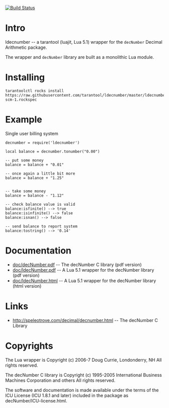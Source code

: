 [![Build Status](https://travis-ci.org/tarantool/ldecnumber.svg?branch=master)](https://travis-ci.org/tarantool/ldecnumber)

# Intro

ldecnumber -- a tarantool (luajit, Lua 5.1) wrapper for the `decNumber` Decimal Arithmetic package.

The wrapper and `decNumber` library are built as a monolithic Lua module.

# Installing


```
tarantoolctl rocks install https://raw.githubusercontent.com/tarantool/ldecnumber/master/ldecnumber-scm-1.rockspec
```


# Example

Single user billing system

```
decnumber = require('ldecnumber')

local balance = decnumber.tonumber("0.00")

-- put some money
balance = balance + "0.01"

-- once again a little bit more
balance = balance + "1.25"


-- take some money
balance = balance - "1.12"

-- check balance value is valid
balance:isfinite() --> true
balance:isinfinite() --> false
balance:isnan() --> false

-- send balance to report system
balance:tostring() --> '0.14'
```

# Documentation

* [doc/decNumber.pdf](doc/decNumber.pdf) -- The decNumber C library (pdf version)
* [doc/ldecNumber.pdf](doc/ldecNumber.pdf) -- A Lua 5.1 wrapper for the decNumber library (pdf version)
* [doc/ldecNumber.html](https://htmlpreview.github.io/?https://github.com/tarantool/ldecnumber/blob/master/doc/ldecNumber.html)
-- A Lua 5.1 wrapper for the decNumber library (html version)

# Links

* http://speleotrove.com/decimal/decnumber.html -- The decNumber C Library

# Copyrights

The Lua wrapper is
Copyright (c) 2006-7 Doug Currie, Londonderry, NH
All rights reserved.

The decNumber C library is
Copyright (c) 1995-2005 International Business Machines Corporation and others
All rights reserved.

The software and documentation is made available under the terms of the
ICU License (ICU 1.8.1 and later) included in the package as
decNumber/ICU-license.html.
